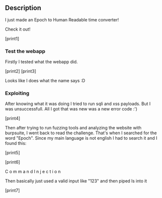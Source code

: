 <h2>Description</h2>
I just made an Epoch to Human Readable time converter!

Check it out!

[print1]


<h3>Test the webapp</h3>
Firstly I tested what the webapp did.

[print2]
[print3]

Looks like I does what the name says :D

<h3>Exploiting</h3>
After knowing what it was doing I tried to run sqli and xss payloads. But I was unsuccessfull. 
All I got that was new was a new error code :')

[print4]

Then after trying to run fuzzing tools and analyzing the website with burpsuite, I went back to read the challenge.
That's when I searched for the word "Epoch". Since my main language is not english I had to search it and I found this:

[print5]

[print6]

C o m m a n d I n j e c t i o n

Then basically just used a valid input like "123" and then piped ls into it

[print7]
